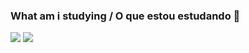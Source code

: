 ###  What am i studying / O que estou estudando 🤔

<a href="https://github.com/AntonioNarcilio/what-am-i-studying/tree/graphql"><img src="https://img.shields.io/badge/GraphQL-e535ab?style=flat&logo=Graphql&logoColor=white" /></a>
<a href="https://github.com/AntonioNarcilio/what-am-i-studying/tree/jest"><img src="https://img.shields.io/badge/Jest-C21325?style=flat&logo=Jest&logoColor=white" /></a>
